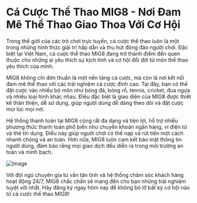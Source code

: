 # Cá Cược Thể Thao MIG8 - Nơi Đam Mê Thể Thao Giao Thoa Với Cơ Hội

Trong thế giới của các trò chơi trực tuyến, cá cược thể thao luôn là một trong những hình thức giải trí hấp dẫn và thu hút đông đảo người chơi. Đặc biệt tại Việt Nam, cá cược thể thao MIG8 đang trở thành điểm đến quen thuộc cho những ai yêu thích sự kịch tính và cơ hội đổi đời từ môn thể thao yêu thích của mình.

MIG8 không chỉ đơn thuần là một nền tảng cá cược, mà còn là nơi kết nối đam mê thể thao với các trải nghiệm cá cược đỉnh cao. Tại đây, bạn có thể đặt cược vào nhiều bộ môn như bóng đá, bóng rổ, tennis, cricket, đua ngựa và nhiều loại hình khác nhau. Điều đặc biệt là giao diện của MIG8 được thiết kế thân thiện, dễ sử dụng, giúp người dùng dễ dàng theo dõi và đặt cược mọi lúc mọi nơi.

Hệ thống thanh toán tại MIG8 cũng rất đa dạng và tiện lợi, hỗ trợ nhiều phương thức thanh toán phổ biến như chuyển khoản ngân hàng, ví điện tử và thẻ tín dụng. Điều này giúp người chơi có thể nạp và rút tiền một cách nhanh chóng và an toàn. Hơn nữa, MIG8 luôn cam kết bảo mật thông tin người dùng, đảm bảo rằng mọi giao dịch đều diễn ra trong môi trường an toàn và minh bạch.

![Image](https://github.com/user-attachments/assets/bd51ea9f-0666-407b-a7a7-98ead6de688c)

Với đội ngũ chuyên gia tư vấn tận tình và hệ thống chăm sóc khách hàng hoạt động 24/7, MIG8 chắc chắn sẽ mang đến cho bạn những trải nghiệm tuyệt vời nhất. Hãy đăng ký ngay hôm nay để không bỏ lỡ bất kỳ cơ hội nào từ cá cược thể thao MIG8!